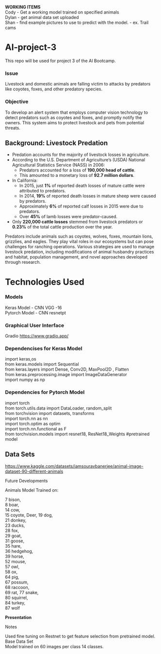 **WORKING ITEMS**  
Cody - Get a working model trained on specified animals  
Dylan - get animal data set uploaded  
Shan - find example pictures to use to predict with the model. - ex. Trail cams   

# AI-project-3
This repo will be used for project 3 of the AI Bootcamp.
### Issue
Livestock and domestic animals are falling victim to attacks by predators like coyotes, foxes, and other predatory species.

### Objective
To develop an alert system that employs computer vision technology to detect predators such as coyotes and foxes, and promptly notify the owners. This system aims to protect livestock and pets from potential threats.


## Background: Livestock Predation 

- Predation accounts for the majority of livestock losses in agriculture.
- According to the U.S. Department of Agriculture’s (USDA) National Agricultural Statistics Service (NASS) in 2006:
  - Predators accounted for a loss of **190,000 head of cattle**.
  - This amounted to a monetary loss of **92.7 million dollars**.
- In California:
  - In 2015, just **1%** of reported death losses of mature cattle were attributed to predators.
  - In 2014, **19%** of reported death losses in mature sheep were caused by predators.
  - Approximately **6%** of reported calf losses in 2015 were due to predators.
  - Over **45%** of lamb losses were predator-caused.
- Only **220,000 cattle losses** stemmed from livestock predators or **0.23%** of the total cattle production over the year.

Predators include animals such as coyotes, wolves, foxes, mountain lions, grizzlies, and eagles. They play vital roles in our ecosystems but can pose challenges for ranching operations. Various strategies are used to manage livestock predation, including modifications of animal husbandry practices and habitat, population management, and novel approaches developed through research.


# Technologies Used 

### Models 
Keras Model - CNN VGG -16  
Pytorch Model - CNN  resnetpt

### Graphical User Interface
Gradio https://www.gradio.app/ 

### Dependencises for Keras Model
import keras,os  
from keras.models import Sequential  
from keras.layers import Dense, Conv2D, MaxPool2D , Flatten  
from keras.preprocessing.image import ImageDataGenerator  
import numpy as np  


### Dependencies for Pytorch Model
import torch  
from torch.utils.data import DataLoader, random_split  
from torchvision import datasets, transforms  
import torch.nn as nn  
import torch.optim as optim  
import torch.nn.functional as F  
from torchvision.models import resnet18, ResNet18_Weights #pretrained model  

## Data Sets  
https://www.kaggle.com/datasets/iamsouravbanerjee/animal-image-dataset-90-different-animals 

Future Developments


Animals Model Trained on:   

7 bison,  
8 boar,  
14 cow,  
15 coyote,
Deer,
19 dog,  
21 donkey,  
23 ducks,  
28 fox,  
29 goat,   
31 goose,   
35 hare,   
36 hedgehog,   
39 horse,  
52 mouse,  
57 owl,  
58 ox,  
64 pig,  
67 possum,  
68 raccoon,  
69 rat, 
77 snake,   
80 squirrel,  
84 turkey,  
87 wolf


**Presentation**

Notes 

Used fine tuning on Restnet to get feature selection from pretrained model.   
Base Data Set  
Model trained on 60 images per class 14 classes.   



